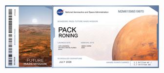 ![BoardingPass_PackRonin](https://github.com/Weikang01/BoardingPass_MyNameOnFutureMission/blob/master/BoardingPass_PackRonin.png)

